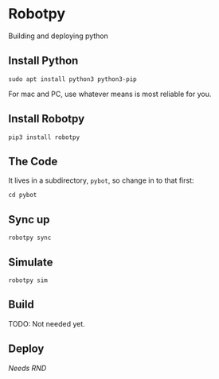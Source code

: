 # Robotpy
Building and deploying python

## Install Python
```
sudo apt install python3 python3-pip
```

For mac and PC, use whatever means is most reliable for you.

## Install Robotpy
```
pip3 install robotpy
```

## The Code
It lives in a subdirectory, `pybot`, so change in to that first:
```
cd pybot
```

## Sync up
```
robotpy sync
```

## Simulate
```
robotpy sim
```

## Build
TODO: Not needed yet.

## Deploy
*Needs RND*
